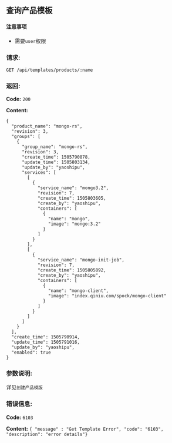 ## 查询产品模板


#### 注意事项

- 需要`user`权限

### 请求:

    GET /api/templates/products/:name

### 返回:

**Code:** `200`

**Content:**

```
{
  "product_name": "mongo-rs",
  "revision": 3,
  "groups": [
    {
      "group_name": "mongo-rs",
      "revision": 3,
      "create_time": 1505790878,
      "update_time": 1505803134,
      "update_by": "yaoshipu",
      "services": [
        [
          {
            "service_name": "mongo3.2",
            "revision": 7,
            "create_time": 1505803605,
            "create_by": "yaoshipu",
            "containers": [
              {
                "name": "mongo",
                "image": "mongo:3.2"
              }
            ]
          }
        ],
        [
          {
            "service_name": "mongo-init-job",
            "revision": 7,
            "create_time": 1505805892,
            "create_by": "yaoshipu",
            "containers": [
              {
                "name": "mongo-client",
                "image": "index.qiniu.com/spock/mongo-client"
              }
            ]
          }
        ]
      ]
    }
  ],
  "create_time": 1505790914,
  "update_time": 1505791016,
  "update_by": "yaoshipu",
  "enabled": true
}
```
### 参数说明:

详见`创建产品模版`

### 错误信息:

**Code:** `6103`

**Content:** `{ "message" : "Get Template Error", "code": "6103", "description": "error details"}`
